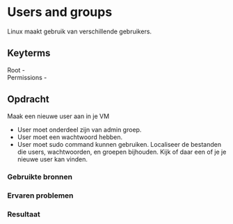 # Users and groups
Linux maakt gebruik van verschillende gebruikers. 

## Keyterms
Root -  <br/>
Permissions - 

## Opdracht
Maak een nieuwe user aan in je VM
- User moet onderdeel zijn van admin groep.
- User moet een wachtwoord hebben.
- User moet sudo command kunnen gebruiken. 
Localiseer de bestanden die users, wachtwoorden, en groepen bijhouden. Kijk of daar een of je je nieuwe user kan vinden. 

### Gebruikte bronnen


### Ervaren problemen


### Resultaat

